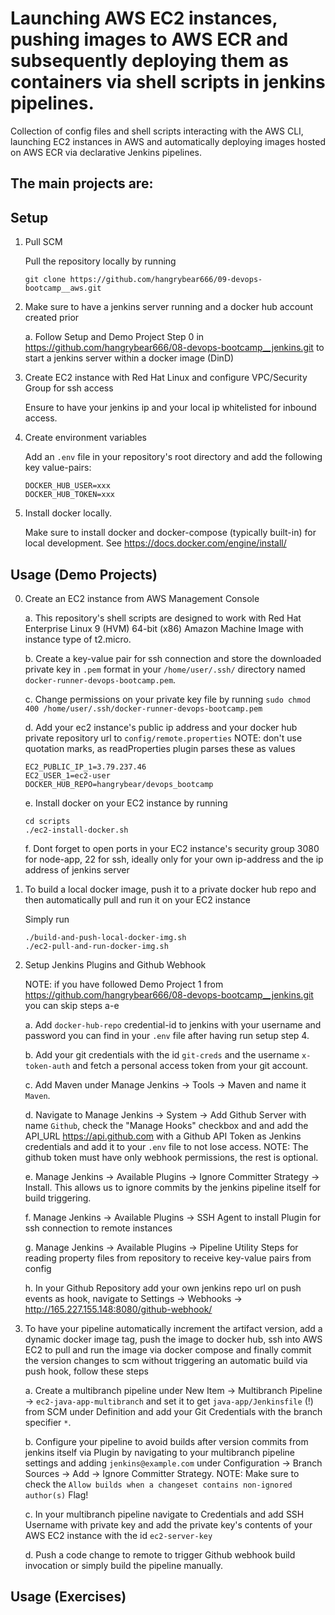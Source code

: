 # Launching AWS EC2 instances, pushing images to AWS ECR and subsequently deploying them as containers via shell scripts in jenkins pipelines.

Collection of config files and shell scripts interacting with the AWS CLI, launching EC2 instances in AWS and automatically deploying images hosted on AWS ECR via declarative Jenkins pipelines. 

The main projects are:
- 

## Setup

1. Pull SCM

    Pull the repository locally by running
    ```
    git clone https://github.com/hangrybear666/09-devops-bootcamp__aws.git
    ```

2. Make sure to have a jenkins server running and a docker hub account created prior

    a. Follow Setup and Demo Project Step 0 in https://github.com/hangrybear666/08-devops-bootcamp__jenkins.git to start a jenkins server within a docker image (DinD)

3. Create EC2 instance with Red Hat Linux and configure VPC/Security Group for ssh access

    Ensure to have your jenkins ip and your local ip whitelisted for inbound access.

4. Create environment variables
        
    Add an `.env` file in your repository's root directory and add the following key value-pairs:
    ```
    DOCKER_HUB_USER=xxx
    DOCKER_HUB_TOKEN=xxx
    ```

5. Install docker locally.

    Make sure to install docker and docker-compose (typically built-in) for local development. See https://docs.docker.com/engine/install/


## Usage (Demo Projects)

0. Create an EC2 instance from AWS Management Console

    a. This repository's shell scripts are designed to work with Red Hat Enterprise Linux 9 (HVM) 64-bit (x86) Amazon Machine Image with instance type of t2.micro.

    b. Create a key-value pair for ssh connection and store the downloaded private key in `.pem` format in your `/home/user/.ssh/` directory named `docker-runner-devops-bootcamp.pem`.

    c. Change permissions on your private key file by running `sudo chmod 400 /home/user/.ssh/docker-runner-devops-bootcamp.pem`

    d. Add your ec2 instance's public ip address and your docker hub private repository url to `config/remote.properties` NOTE: don't use quotation marks, as readProperties plugin parses these as values
    ```
    EC2_PUBLIC_IP_1=3.79.237.46
    EC2_USER_1=ec2-user
    DOCKER_HUB_REPO=hangrybear/devops_bootcamp
    ```

    e. Install docker on your EC2 instance by running
    ```
    cd scripts
    ./ec2-install-docker.sh
    ```

    f. Dont forget to open ports in your EC2 instance's security group 3080 for node-app, 22 for ssh, ideally only for your own ip-address and the ip address of jenkins server

1. To build a local docker image, push it to a private docker hub repo and then automatically pull and run it on your EC2 instance

    Simply run
    ```
    ./build-and-push-local-docker-img.sh
    ./ec2-pull-and-run-docker-img.sh
    ```

2. Setup Jenkins Plugins and Github Webhook

    NOTE: if you have followed Demo Project 1 from https://github.com/hangrybear666/08-devops-bootcamp__jenkins.git you can skip steps a-e

    a. Add `docker-hub-repo` credential-id to jenkins with your username and password you can find in your `.env` file after having run setup step 4.
    
    b. Add your git credentials with the id `git-creds` and the username `x-token-auth` and fetch a personal access token from your git account.

    c. Add Maven under Manage Jenkins -> Tools -> Maven and name it `Maven`.

    d. Navigate to Manage Jenkins -> System -> Add Github Server with name `Github`, check the "Manage Hooks" checkbox and and add the API_URL https://api.github.com with a Github API Token as Jenkins credentials and add it to your `.env` file to not lose access. NOTE: The github token must have only webhook permissions, the rest is optional.

    e. Manage Jenkins -> Available Plugins -> Ignore Committer Strategy -> Install. This allows us to ignore commits by the jenkins pipeline itself for build triggering.

    f. Manage Jenkins -> Available Plugins -> SSH Agent to install Plugin for ssh connection to remote instances

    g. Manage Jenkins -> Available Plugins -> Pipeline Utility Steps for reading property files from repository to receive key-value pairs from config

    h. In your Github Repository add your own jenkins repo url on push events as hook, navigate to Settings -> Webhooks -> http://165.227.155.148:8080/github-webhook/ 

3. To have your pipeline automatically increment the artifact version, add a dynamic docker image tag, push the image to docker hub, ssh into AWS EC2 to pull and run the image via docker compose and finally commit the version changes to scm without triggering an automatic build via push hook, follow these steps

    a. Create a multibranch pipeline under New Item -> Multibranch Pipeline -> `ec2-java-app-multibranch` and set it to get `java-app/Jenkinsfile` (!) from SCM under Definition and add your Git Credentials with the branch specifier `*`.

    b. Configure your pipeline to avoid builds after version commits from jenkins itself via Plugin by navigating to your multibranch pipeline settings and adding `jenkins@example.com` under Configuration -> Branch Sources -> Add -> Ignore Committer Strategy. NOTE: Make sure to check the `Allow builds when a changeset contains non-ignored author(s)` Flag!

    c. In your multibranch pipeline navigate to Credentials and add SSH Username with private key and add the private key's contents of your AWS EC2 instance with the id `ec2-server-key`

    d. Push a code change to remote to trigger Github webhook build invocation or simply build the pipeline manually.


## Usage (Exercises)

